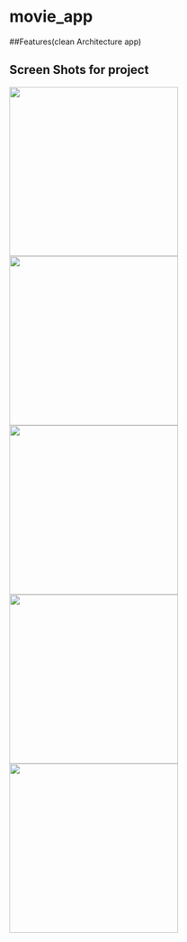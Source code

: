 # movie_app

##Features(clean Architecture app)
## Screen Shots for project

<img src='(https://github.com/user-attachments/assets/2ae156ed-5382-4e0f-af09-c631169f906' alt="" style='height: 300px; width: auto;  '>
<img src='https://github.com/user-attachments/assets/98f7a09c-de3d-4e27-b985-b7b8c1bbccbb' alt="" style='height: 300px; width: auto;  '>
<img src='https://github.com/user-attachments/assets/c2a5887f-e80d-49f3-b683-ccf6265d0542' alt="" style='height: 300px; width: auto;  '>
<img src='https://github.com/user-attachments/assets/2cf2b27a-c84e-4db1-9c4a-1ec76211dd17' alt="" style='height: 300px; width: auto;  '>
<img src='https://github.com/user-attachments/assets/00a6f08c-d32b-44fa-a162-f2621cbf9b26' alt="" style='height: 300px; width: auto;  '>



